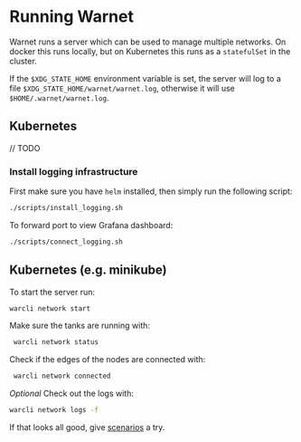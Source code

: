 # Running Warnet

Warnet runs a server which can be used to manage multiple networks. On docker
this runs locally, but on Kubernetes this runs as a `statefulSet` in the
cluster.

If the `$XDG_STATE_HOME` environment variable is set, the server will log to
a file `$XDG_STATE_HOME/warnet/warnet.log`, otherwise it will use `$HOME/.warnet/warnet.log`.

## Kubernetes

// TODO

### Install logging infrastructure

First make sure you have `helm` installed, then simply run the following script:

```bash
./scripts/install_logging.sh
```

To forward port to view Grafana dashboard:

```bash
./scripts/connect_logging.sh
```

## Kubernetes (e.g. minikube)

To start the server run:

```bash
warcli network start
```

Make sure the tanks are running with:

```bash
 warcli network status
```

Check if the edges of the nodes are connected with:

```bash
 warcli network connected
```

_Optional_ Check out the logs with:

```bash
warcli network logs -f
```

If that looks all good, give [scenarios](/docs/scenarios.md) a try.
